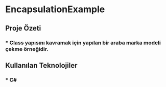 # EncapsulationExample

## Proje Özeti

### * Class yapısını kavramak için yapılan bir araba marka modeli çekme örneğidir. 


## Kullanılan Teknolojiler

### * C#

